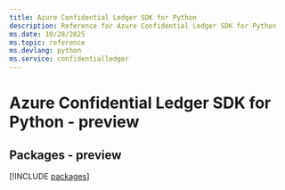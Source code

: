 ```yaml
---
title: Azure Confidential Ledger SDK for Python
description: Reference for Azure Confidential Ledger SDK for Python
ms.date: 10/28/2025
ms.topic: reference
ms.devlang: python
ms.service: confidentialledger
---
```

# Azure Confidential Ledger SDK for Python - preview
## Packages - preview
[!INCLUDE [packages](confidential-ledger-index.md)]